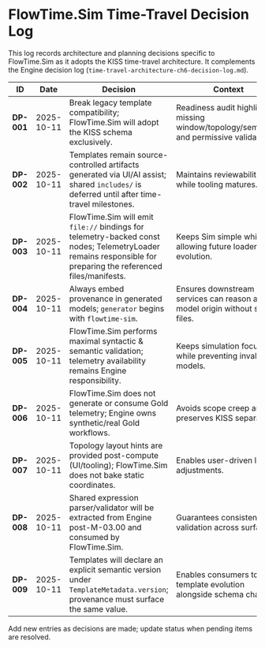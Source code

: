 # FlowTime.Sim Time-Travel Decision Log

This log records architecture and planning decisions specific to FlowTime.Sim as it adopts the KISS time-travel architecture. It complements the Engine decision log (`time-travel-architecture-ch6-decision-log.md`).

| ID | Date | Decision | Context | Status |
|----|------|----------|---------|--------|
| **DP-001** | 2025-10-11 | Break legacy template compatibility; FlowTime.Sim will adopt the KISS schema exclusively. | Readiness audit highlighted missing window/topology/semantics and permissive validation. | Accepted |
| **DP-002** | 2025-10-11 | Templates remain source-controlled artifacts generated via UI/AI assist; shared `includes/` is deferred until after time-travel milestones. | Maintains reviewability while tooling matures. | Accepted |
| **DP-003** | 2025-10-11 | FlowTime.Sim will emit `file://` bindings for telemetry-backed const nodes; TelemetryLoader remains responsible for preparing the referenced files/manifests. | Keeps Sim simple while allowing future loader evolution. | Accepted |
| **DP-004** | 2025-10-11 | Always embed provenance in generated models; `generator` begins with `flowtime-sim`. | Ensures downstream services can reason about model origin without side files. | Accepted |
| **DP-005** | 2025-10-11 | FlowTime.Sim performs maximal syntactic & semantic validation; telemetry availability remains Engine responsibility. | Keeps simulation focus while preventing invalid models. | Accepted |
| **DP-006** | 2025-10-11 | FlowTime.Sim does not generate or consume Gold telemetry; Engine owns synthetic/real Gold workflows. | Avoids scope creep and preserves KISS separation. | Accepted |
| **DP-007** | 2025-10-11 | Topology layout hints are provided post-compute (UI/tooling); FlowTime.Sim does not bake static coordinates. | Enables user-driven layout adjustments. | Accepted |
| **DP-008** | 2025-10-11 | Shared expression parser/validator will be extracted from Engine post-M-03.00 and consumed by FlowTime.Sim. | Guarantees consistent validation across surfaces. | Accepted (dependency) |
| **DP-009** | 2025-10-11 | Templates will declare an explicit semantic version under `TemplateMetadata.version`; provenance must surface the same value. | Enables consumers to track template evolution alongside schema changes. | Accepted |

Add new entries as decisions are made; update status when pending items are resolved.
